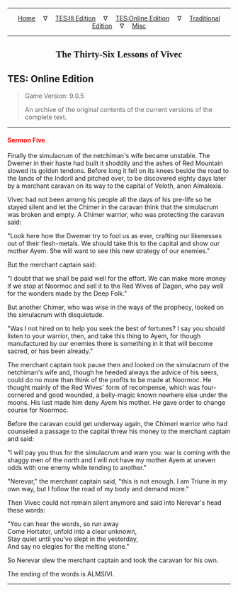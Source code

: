 
---

<!-- Jekyll Page Links -->

<center>
<a href="../../../../index.html">Home</a>
&emsp;&nabla;&emsp;
<a href="../../../index-tes3.html">TES:III Edition</a>
&emsp;&nabla;&emsp;
<a href="../../../index-teso.html">TES:Online Edition</a>
&emsp;&nabla;&emsp;
<a href="../../../index-traditional.html">Traditional Edition</a>
&emsp;&nabla;&emsp;
<a href="../../../index-misc.html">Misc</a>
</center>

<!-- Markdown Body Below: -->

---

<center>
<h2><span style="font-family:Georgia">The Thirty-Six Lessons of Vivec</span></h2>
</center>

## TES: Online Edition

> Game Version: 9.0.5
>
> An archive of the original contents of the current versions of the complete text.

---

#### <span style="color:red">Sermon Five</span>

Finally the simulacrum of the netchiman's wife became unstable. The Dwemer in their haste had built it shoddily and the ashes of Red Mountain slowed its golden tendons. Before long it fell on its knees beside the road to the lands of the Indoril and pitched over, to be discovered eighty days later by a merchant caravan on its way to the capital of Veloth, anon Almalexia.

Vivec had not been among his people all the days of his pre-life so he stayed silent and let the Chimer in the caravan think that the simulacrum was broken and empty. A Chimer warrior, who was protecting the caravan said:

"Look here how the Dwemer try to fool us as ever, crafting our likenesses out of their flesh-metals. We should take this to the capital and show our mother Ayem. She will want to see this new strategy of our enemies."

But the merchant captain said:

"I doubt that we shall be paid well for the effort. We can make more money if we stop at Noormoc and sell it to the Red Wives of Dagon, who pay well for the wonders made by the Deep Folk."

But another Chimer, who was wise in the ways of the prophecy, looked on the simulacrum with disquietude.

"Was I not hired on to help you seek the best of fortunes? I say you should listen to your warrior, then, and take this thing to Ayem, for though manufactured by our enemies there is something in it that will become sacred, or has been already."

The merchant captain took pause then and looked on the simulacrum of the netchiman's wife and, though he heeded always the advice of his seers, could do no more than think of the profits to be made at Noormoc. He thought mainly of the Red Wives' form of recompense, which was four-cornered and good wounded, a belly-magic known nowhere else under the moons. His lust made him deny Ayem his mother. He gave order to change course for Noormoc.

Before the caravan could get underway again, the Chimeri warrior who had counseled a passage to the capital threw his money to the merchant captain and said:

"I will pay you thus for the simulacrum and warn you: war is coming with the shaggy men of the north and I will not have my mother Ayem at uneven odds with one enemy while tending to another."

"Nerevar," the merchant captain said, "this is not enough. I am Triune in my own way, but I follow the road of my body and demand more."

Then Vivec could not remain silent anymore and said into Nerevar's head these words:

"You can hear the words, so run away\
Come Hortator, unfold into a clear unknown,\
Stay quiet until you've slept in the yesterday,\
And say no elegies for the melting stone."

So Nerevar slew the merchant captain and took the caravan for his own.

The ending of the words is ALMSIVI.

---
